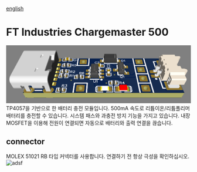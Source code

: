 [english](https://github.com/FTIndustries/chargemaster-500)
# FT Industries Chargemaster 500
![preview](https://github.com/FTIndustries/chargemaster-500/blob/main/3dpreview.png?raw=true)\
TP4057을 기반으로 한 배터리 충전 모듈입니다. 500mA 속도로 리튬이온/리튬폴리머 배터리를 충전할 수 있습니다. 시스템 패스와 과충전 방지 기능을 가지고 있습니다. 내장 MOSFET을 이용해 전원이 연결되면 자동으로 배터리와 출력 연결을 끊습니다.
## connector
MOLEX 51021 RB 타입 커넥터를 사용합니다. 연결하기 전 항상 극성을 확인하십시오.\
![adsf](https://github.com/FTIndustries/chargemaster-500/assets/47267045/8cbb29fd-9ee4-4e2c-87f2-7d67e7da962e)
